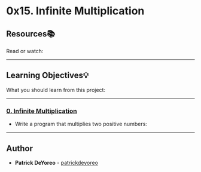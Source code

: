 # 0x15. Infinite Multiplication

## Resources:books:
Read or watch:

---
## Learning Objectives:bulb:
What you should learn from this project:

---

### [0. Infinite Multiplication](./0-mul.c)
* Write a program that multiplies two positive numbers:

---

## Author
* **Patrick DeYoreo** - [patrickdeyoreo](github.com/patrickdeyoreo)